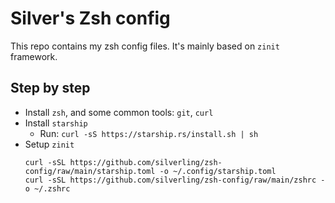 # Silver's Zsh config

This repo contains my zsh config files. It's mainly based on `zinit` framework.

## Step by step

- Install `zsh`, and some common tools: `git`, `curl`
- Install `starship`
  - Run: `curl -sS https://starship.rs/install.sh | sh`
- Setup `zinit`
  ```
  curl -sSL https://github.com/silverling/zsh-config/raw/main/starship.toml -o ~/.config/starship.toml
  curl -sSL https://github.com/silverling/zsh-config/raw/main/zshrc -o ~/.zshrc
  ```
